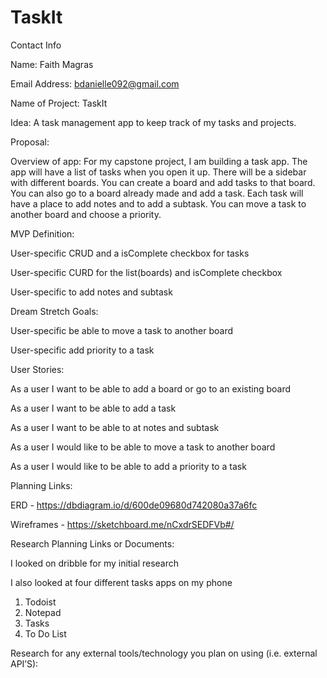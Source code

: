 # TaskIt

Contact Info

Name: Faith Magras

Email Address: bdanielle092@gmail.com



Name of Project: TaskIt

Idea: A task management app to keep track of my tasks and projects. 

Proposal:

Overview of app: For my capstone project, I am building a task app.  The app will have a list of tasks when you open it up. There will be a sidebar with different boards. You can create a board and add tasks to that board. You can also go to a board already made and add a task. Each task will have a place to add notes and to add a subtask. You can move a task to another board and choose a priority. 

MVP Definition:

User-specific CRUD and a isComplete checkbox for tasks 

User-specific CURD for the list(boards)  and  isComplete checkbox

User-specific to add notes and subtask 

Dream Stretch Goals:

User-specific be able to move a task to another board 

User-specific add priority to a task 

User Stories:

As a user I want to be able to add a board or go to an existing board 

As a user I want to be able to add a task 

As a user I want to be able to at notes and subtask 

As a user I would like to be able to move a task to another board

As a user I would like to be able to add a priority to a task 


Planning Links:

ERD - https://dbdiagram.io/d/600de09680d742080a37a6fc 

Wireframes - https://sketchboard.me/nCxdrSEDFVb#/ 




Research Planning Links or Documents:


I looked on dribble for my initial research


I also looked at four different tasks apps on my phone
1. Todoist
2. Notepad
3. Tasks
4. To Do List 
 
Research for any external tools/technology you plan on using (i.e. external API’S):

